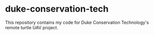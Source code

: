 # duke-conservation-tech

This repository contains my code for Duke Conservation Technology's remote turtle UAV project. 
